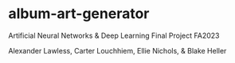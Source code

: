 # album-art-generator
Artificial Neural Networks & Deep Learning Final Project FA2023

Alexander Lawless, Carter Louchhiem, Ellie Nichols, & Blake Heller
